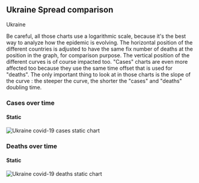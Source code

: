 ## Ukraine Spread comparison 

Ukraine



Be careful, all those charts use a logarithmic scale, because it's the best way to analyze how the epidemic is evolving. 
The horizontal position of the different countries is adjusted to have the same fix number of deaths at the position in the graph, for comparison purpose.
The vertical position of the different curves is of course impacted too.
"Cases" charts are even more affected too because they use the same time offset that is used for "deaths".
The only important thing to look at in those charts is the slope of the curve : the steeper the curve, the shorter the "cases" and "deaths" doubling time.


 
### Cases over time
 
#### Static
![Ukraine covid-19 cases static chart](https://raw.githubusercontent.com/madlag/coronavirus_study/master/notebooks/graphs/2020-03-20/countries/Ukraine/2020-03-20_Ukraine_deaths.png "Ukraine covid-19 cases static chart")   

 
### Deaths over time
 
#### Static
![Ukraine covid-19 deaths static chart](https://raw.githubusercontent.com/madlag/coronavirus_study/master/notebooks/graphs/2020-03-20/countries/Ukraine/2020-03-20_Ukraine_deaths.png "Ukraine covid-19 deaths static chart")   

